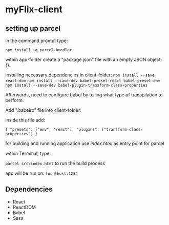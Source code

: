 # myFlix-client

## setting up parcel

in the command prompt type:

`npm install -g parcel-bundler`

within app-folder create a "package.json" file with an empty JSON object: {}.

installing necessary dependencies in client-folder:
`npm install --save react-dom`
`npm install --save-dev babel-preset-react babel-preset-env`
`npm install --save-dev babel-plugin-transform-class-properties`

Afterwards, need to configure babel by telling what type of transpilation to perform.

Add ".babelrc" file into client-folder.

inside this file add:

`{
   "presets": ["env", "react"],
   "plugins": ["transform-class-properties"]
 }`

for building and running application use *index.html* as entry point for parcel

within Terminal, type:

`parcel src\index.html` to run the build process

app will be run on: `localhost:1234`

## Dependencies

+ React
+ ReactDOM
+ Babel
+ Sass
